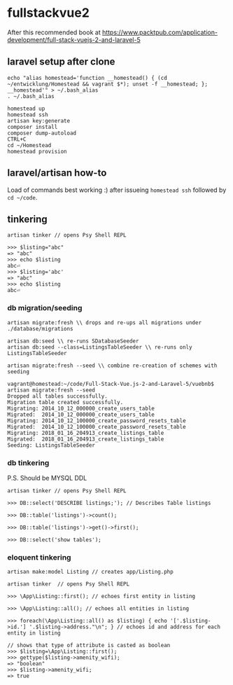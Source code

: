 # fullstackvue2

After this recommended book at https://www.packtpub.com/application-development/full-stack-vuejs-2-and-laravel-5

## laravel setup after clone

```
echo "alias homestead='function __homestead() { (cd ~/entwicklung/Homestead && vagrant $*); unset -f __homestead; }; __homestead'" > ~/.bash_alias
. ~/.bash_alias

homestead up
homestead ssh
artisan key:generate
composer install
composer dump-autoload
CTRL+C
cd ~/Homestead
homestead provision
```

## laravel/artisan how-to

Load of commands best working :) after issueing `homestead ssh` followed by ` cd ~/code`.

## tinkering

```
artisan tinker // opens Psy Shell REPL

>>> $listing="abc"
=> "abc"
>>> echo $listing
abc⏎
>>> $listing='abc'
=> "abc"
>>> echo $listing
abc⏎

```

### db migration/seeding

```.sh-session
artisan migrate:fresh \\ drops and re-ups all migrations under ./database/migrations

artisan db:seed \\ re-runs SDatabaseSeeder
artisan db:seed --class=ListingsTableSeeder \\ re-runs only ListingsTableSeeder

artisan migrate:fresh --seed \\ combine re-creation of schemes with seeding
```

```.sh-session
vagrant@homestead:~/code/Full-Stack-Vue.js-2-and-Laravel-5/vuebnb$ artisan migrate:fresh --seed
Dropped all tables successfully.
Migration table created successfully.
Migrating: 2014_10_12_000000_create_users_table
Migrated:  2014_10_12_000000_create_users_table
Migrating: 2014_10_12_100000_create_password_resets_table
Migrated:  2014_10_12_100000_create_password_resets_table
Migrating: 2018_01_16_204913_create_listings_table
Migrated:  2018_01_16_204913_create_listings_table
Seeding: ListingsTableSeeder
```

### db tinkering
P.S. Should be MYSQL DDL
```
artisan tinker // opens Psy Shell REPL

>>> DB::select('DESCRIBE listings;'); // Describes Table listings

>>> DB::table('listings')->count();

>>> DB::table('listings')->get()->first();

>>> DB::select('show tables');
```

### eloquent tinkering

```
artisan make:model Listing // creates app/Listing.php

artisan tinker  // opens Psy Shell REPL

>>> \App\Listing::first(); // echoes first entity in listing

>>> \App\Listing::all(); // echoes all entities in listing

>>> foreach(\App\Listing::all() as $listing) { echo '['.$listing->id.'] '.$listing->address."\n"; } // echoes id and address for each entity in listing

// shows that type of attribute is casted as boolean
>>> $listing=\App\Listing::first();
>>> gettype($listing->amenity_wifi);
=> "boolean"
>>> $listing->amenity_wifi;
=> true
```